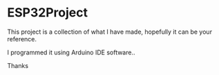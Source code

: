# ESP32Project

This project is a collection of what I have made, hopefully it can be your reference.  

I programmed it using Arduino IDE software.. 

Thanks
